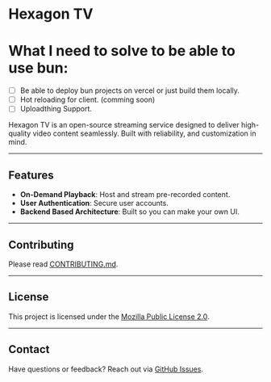 # Hexagon TV

# What I need to solve to be able to use bun:

- [ ] Be able to deploy bun projects on vercel or just build them locally.
- [ ] Hot reloading for client. (comming soon)
- [ ] Uploadthing Support.

Hexagon TV is an open-source streaming service designed to deliver high-quality video content seamlessly. Built with reliability, and customization in mind.

---

## Features

- **On-Demand Playback**: Host and stream pre-recorded content.
- **User Authentication**: Secure user accounts.
- **Backend Based Architecture**: Built so you can make your own UI.

---

## Contributing

Please read [CONTRIBUTING.md](CONTRIBUTING.md).

---

## License

This project is licensed under the [Mozilla Public License 2.0](LICENSE.md).

---

## Contact

Have questions or feedback? Reach out via [GitHub Issues](https://github.com/Mooshay105/Hexagon-TV/issues).
